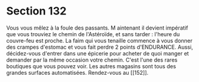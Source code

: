 # Section 132

Vous vous mêlez à la foule des passants. M aintenant il devient impératif que vous trouviez le chemin de l'Astéroïde, et sans tarder : l'heure du couvre-feu est proche. La faim qui vous tenaille commence à vous donner des crampes d'estomac et vous fait perdre 2 points d'ENDURANCE. Aussi, décidez-vous d'entrer dans une épicerie pour acheter de quoi manger et demander par la même occasion votre chemin. C'est l'une des rares boutiques que vous pouvez voir. Les autres magasins sont tous des grandes surfaces automatisées. Rendez-vous au [[152]].